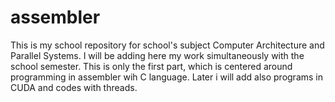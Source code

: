# assembler
This is my school repository for school's subject Computer Architecture and Parallel Systems. I will be adding here my work simultaneously with the school semester. 
This is only the first part, which is centered around programming in assembler wih C language. Later i will add also programs in CUDA and codes with threads.
